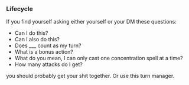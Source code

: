 ### Lifecycle

If you find yourself asking either yourself or your DM these questions:

* Can I do this?
* Can I also do this?
* Does ___ count as my turn?
* What is a bonus action?
* What do you mean, I can only cast one concentration spell at a time?
* How many attacks do I get?

you should probably get your shit together. Or use this turn manager.